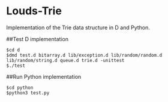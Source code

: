 Louds-Trie
==========

Implementation of the Trie data structure in D and Python.

##Test D implementation
```
$cd d
$dmd test.d bitarray.d lib/exception.d lib/random/random.d lib/random/string.d queue.d trie.d -unittest
$./test
```

##Run Python implementation
```
$cd python
$python3 test.py
```
